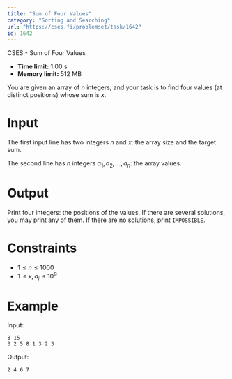 ```yaml
---
title: "Sum of Four Values"
category: "Sorting and Searching"
url: "https://cses.fi/problemset/task/1642"
id: 1642
---
```


CSES - Sum of Four Values

  * **Time limit:** 1.00 s
  * **Memory limit:** 512 MB

You are given an array of $n$ integers, and your task is to find four values
(at distinct positions) whose sum is $x$.

# Input

The first input line has two integers $n$ and $x$: the array size and the
target sum.

The second line has $n$ integers $a_1,a_2,\dots,a_n$: the array values.

# Output

Print four integers: the positions of the values. If there are several
solutions, you may print any of them. If there are no solutions, print
`IMPOSSIBLE`.

# Constraints

  * $1 \le n \le 1000$
  * $1 \le x,a_i \le 10^9$

# Example

Input:

    
    
    8 15
    3 2 5 8 1 3 2 3
    

Output:

    
    
    2 4 6 7
    

